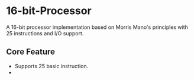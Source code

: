 # 16-bit-Processor

A 16-bit processor implementation based on Morris Mano's principles with 25 instructions and I/O support.

## Core Feature
  - Supports 25 basic instruction.
  - 

